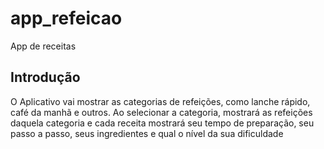 # app_refeicao

App de receitas

## Introdução

O Aplicativo vai mostrar as categorias de refeições, como lanche rápido, café da manhã e outros. Ao selecionar a categoria, mostrará as refeições daquela categoria e cada receita mostrará seu tempo de preparação, seu passo a passo, seus ingredientes e qual o nível da sua dificuldade
